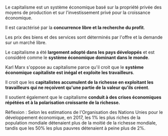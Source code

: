 Le capitalisme est un système économique basé sur la propriété privée des moyens de production et sur l'investissement privé pour la croissance économique.

Il est caractérisé par la **concurrence libre et la recherche du profit**.

Les prix des biens et des services sont déterminés par l'offre et la demande sur un marché libre.

Le capitalisme a été **largement adopté dans les pays développés** et est considéré comme le **système économique dominant dans le monde**.

Karl Marx s'oppose au capitalisme parce qu'il croit que le **système économique capitaliste est inégal et exploite les travailleurs**.

Il croit que les **capitalistes accumulent de la richesse en exploitant les travailleurs qui ne reçoivent qu'une partie de la valeur qu'ils créent**.

Il soutient également que le capitalisme **conduit à des crises économiques répétées et à la polarisation croissante de la richesse.**

Réflexion : Selon les estimations de l'Organisation des Nations Unies pour le développement économique, en 2017, les 1% les plus riches de la population mondiale détenaient plus de la moitié de la richesse mondiale, tandis que les 50% les plus pauvres détenaient à peine plus de 2%.